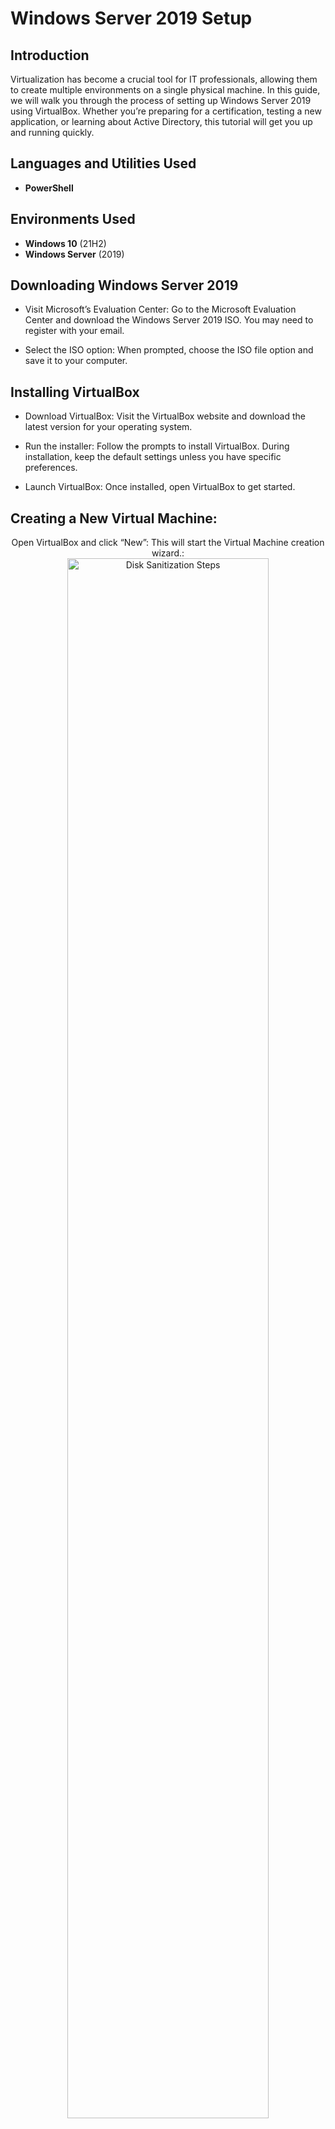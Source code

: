 <h1>Windows Server 2019 Setup</h1>

<h2>Introduction</h2>
Virtualization has become a crucial tool for IT professionals, allowing them to create multiple environments on a single physical machine. In this guide, we will walk you through the process of setting up Windows Server 2019 using VirtualBox. Whether you’re preparing for a certification, testing a new application, or learning about Active Directory, this tutorial will get you up and running quickly.
<br />


<h2>Languages and Utilities Used</h2>

- <b>PowerShell</b> 

<h2>Environments Used </h2>

- <b>Windows 10</b> (21H2)
- <b>Windows Server</b> (2019)

<h2>Downloading Windows Server 2019</h2>

- Visit Microsoft’s Evaluation Center: Go to the Microsoft Evaluation Center and download the Windows Server 2019 ISO. You may need to register with your email.

- Select the ISO option: When prompted, choose the ISO file option and save it to your computer.

<h2>Installing VirtualBox</h2>

- Download VirtualBox: Visit the VirtualBox website and download the latest version for your operating system.

- Run the installer: Follow the prompts to install VirtualBox. During installation, keep the default settings unless you have specific preferences.
  
- Launch VirtualBox: Once installed, open VirtualBox to get started.

<h2>Creating a New Virtual Machine:</h2>

<p align="center">
Open VirtualBox and click “New”: This will start the Virtual Machine creation wizard.: <br/>
<img src="https://i.imgur.com/62TgaWL.png" height="80%" width="80%" alt="Disk Sanitization Steps"/>
<br />
<br />
Name your VM: Enter a name for your virtual machine (e.g., “Windows Server 2019”). The type should be “Microsoft Windows,” and the version should be “Windows 2019 (64-bit).” Also click the “Skip Unattended Installation” check box before continuing:  <br/>
<img src="https://i.imgur.com/tcTyMUE.png" height="80%" width="80%" alt="Disk Sanitization Steps"/>
<br />
<br />
Allocate Memory: Allocate at least 4096MB (4GB) of RAM. More is better if your host system can support it: <br/>
<img src="https://i.imgur.com/nCIbXbg.png" height="80%" width="80%" alt="Disk Sanitization Steps"/>
<br />
<br />
Create a Virtual Hard Disk: Choose “Create a virtual hard disk now” and click “Create.” Select VDI (VirtualBox Disk Image) and then choose “Dynamically allocated” for storage. Set the disk size to at least 20GB:  <br/>
<img src="https://i.imgur.com/cdFHBiU.png" height="80%" width="80%" alt="Disk Sanitization Steps"/>
<br /> 
<br />
<p>
  
<h2>Installing Windows Server 2019:</h2>

<p align="center">
Begin Installation: Follow the prompts to install Windows Server 2019. Choose the “Custom” installation option:  <br/>
<img src="https://i.imgur.com/JL945Ga.png" height="80%" width="80%" alt="Disk Sanitization Steps"/>
<br />
<br />
Partition the Disk: Select the virtual disk you created and click “Next” to start the installation.  <br/>
<img src="https://i.imgur.com/K71yaM2.png" height="80%" width="80%" alt="Disk Sanitization Steps"/>
<br />
<br />
Customize Settings: After installation, you’ll be prompted to set up your administrator account and initial settings:  <br/>
<img src="https://i.imgur.com/AeZkvFQ.png" height="80%" width="80%" alt="Disk Sanitization Steps"/>
<br />
<br />
After creating your Administrator password is completed you will now be able to login to you Windows 2019 Server with the password you previously selected for your Administrator account!:  <br/>
<img src="https://i.imgur.com/AeZkvFQ.png" height="80%" width="80%" alt="Disk Sanitization Steps"/>
</p>

<h2>Post-Installation Configuration</h2>

<p align="center">
Open VirtualBox and click “New”: This will start the Virtual Machine creation wizard.: <br/>
<img src="https://i.imgur.com/62TgaWL.png" height="80%" width="80%" alt="Disk Sanitization Steps"/>
<br />
<br />

<h2>Conclusion</h2>
Congratulations! You’ve successfully set up Windows Server 2019 on VirtualBox. This setup is ideal for testing environments, learning new skills, or preparing for certifications. As you get more comfortable with the server, you can start exploring more advanced features like Active Directory, DNS, and more.

